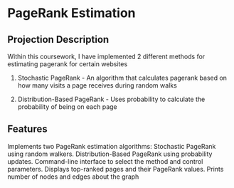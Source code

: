 # PageRank Estimation

## Projection Description

Within this coursework, I have implemented 2 different methods for estimating pagerank for certain websites

1. Stochastic PageRank - An algorithm that calculates pagerank based on how many visits a page receives during
random walks

2. Distribution-Based PageRank - Uses probability to calculate the probability of being on each page

## Features

Implements two PageRank estimation algorithms:
Stochastic PageRank using random walkers. 
Distribution-Based PageRank using probability updates. 
Command-line interface to select the method and control parameters.
Displays top-ranked pages and their PageRank values.
Prints number of nodes and edges about the graph 